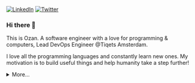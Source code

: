
[![LinkedIn](https://img.shields.io/static/v1?label=LinkedIn&message=%20&color=0e76a8&logo=LinkedIn&style=flat-square&logoColor=white)](https://www.linkedin.com/in/ozankasikci)
[![Twitter](https://img.shields.io/static/v1?label=Twitter&message=%20&color=1DA1F2&logo=Twitter&style=flat-square&logoColor=white)](https://twitter.com/ozankasikci)

### Hi there 👋
This is Ozan. A software engineer with a love for programming & computers, Lead DevOps Engineer @Tiqets Amsterdam.

 I love all the programming languages and constantly learn new ones. My motivation is to build useful things and help humanity take a step further!

<details>
  <summary>More...</summary>
 
<h3>Programming Languages</h3>

<img alt="Go" src="https://img.shields.io/badge/go-%2300ADD8.svg?&style=for-the-badge&logo=go&logoColor=white"/>&nbsp;
<img alt="Shell Script" src="https://img.shields.io/badge/shell_script-%23121011.svg?&style=for-the-badge&logo=gnu-bash&logoColor=white"/>&nbsp;
<img alt="Rust" src="https://img.shields.io/badge/rust-%23000000.svg?&style=for-the-badge&logo=rust&logoColor=white"/>&nbsp;
<img alt="JavaScript" src="https://img.shields.io/badge/javascript-%23323330.svg?&style=for-the-badge&logo=javascript&logoColor=%23F7DF1E"/>&nbsp;
<img alt="NodeJS" src="https://img.shields.io/badge/node.js-%2343853D.svg?&style=for-the-badge&logo=node.js&logoColor=white"/>&nbsp;
<img alt="SQL" src="https://img.shields.io/badge/sql-%2300f.svg?&style=for-the-badge&logo=sql&logoColor=white"/>
<img alt="C++" src="https://img.shields.io/badge/c++-%2300599C.svg?&style=for-the-badge&logo=c%2B%2B&ogoColor=white"/>&nbsp;
<img alt="C#" src="https://img.shields.io/badge/c%23-%23239120.svg?&style=for-the-badge&logo=c-sharp&logoColor=white"/>&nbsp;
<img alt="Java" src="https://img.shields.io/badge/java-%23ED8B00.svg?&style=for-the-badge&logo=java&logoColor=white"/>&nbsp;
<img alt="PHP" src="https://img.shields.io/badge/php-%23777BB4.svg?&style=for-the-badge&logo=php&logoColor=white"/>&nbsp;
<img alt="Lua" src="https://img.shields.io/badge/lua-%232C2D72.svg?&style=for-the-badge&logo=lua&logoColor=white"/>&nbsp;
<img alt="Coffeescript" src="https://img.shields.io/badge/coffeescript-%232C2D72.svg?&style=for-the-badge&logo=coffeescript&logoColor=white"/>&nbsp;
<img alt="HTML" src="https://img.shields.io/badge/html-%232C2D72.svg?&style=for-the-badge&logo=html&logoColor=white"/>&nbsp;
<img alt="CSS" src="https://img.shields.io/badge/css-%232C2D72.svg?&style=for-the-badge&logo=css&logoColor=white"/>

<h3>CI/CD</h3>
<img alt="TravisCI" src="https://img.shields.io/badge/travisci-%232B2F33.svg?&style=for-the-badge&logo=travis&logoColor=white"/>&nbsp;
<img alt="CircleCI" src="https://img.shields.io/badge/CIRCLECI-%23161616.svg?&style=for-the-badge&logo=circleci&logoColor=white"/>&nbsp;
<img alt="GitHub Actions" src="https://img.shields.io/badge/githubactions-%232671E5.svg?&style=for-the-badge&logo=githubactions&logoColor=white"/>&nbsp;
<img alt="GitLab CI" src="https://img.shields.io/badge/GitLabCI-%23181717.svg?&style=for-the-badge&logo=gitlab&logoColor=white"/>&nbsp;
<img alt="Jenkins" src="https://img.shields.io/badge/Jenkins-%23181717.svg?&style=for-the-badge&logo=jenkinsb&logoColor=black"/>&nbsp;

<h3>DevOps Tools & Libraries</h3>
<img alt="Docker" src="https://img.shields.io/badge/docker-%230db7ed.svg?&style=for-the-badge&logo=docker&logoColor=white"/>&nbsp;
<img alt="Kubernetes" src="https://img.shields.io/badge/kubernetes-%23326ce5.svg?&style=for-the-badge&logo=kubernetes&logoColor=white"/>&nbsp;
<img alt="Helm" src="https://img.shields.io/badge/helm-%23326ce5.svg?&style=for-the-badge&logo=helm&logoColor=white"/>&nbsp;
<img alt="Vagrant" src="https://img.shields.io/badge/vagrant-%231563FF.svg?&style=for-the-badge&logo=vagrant&logoColor=white"/>&nbsp;
<img alt="Ansible" src="https://img.shields.io/badge/ansible-%231A1918.svg?&style=for-the-badge&logo=ansible&logoColor=white"/>&nbsp;
<img alt="Terraform" src="https://img.shields.io/badge/terraform-%235835CC.svg?&style=for-the-badge&logo=terraform&logoColor=white"/>&nbsp;
<img alt="nginx" src="https://img.shields.io/badge/nginx-%23239120.svg?&style=for-the-badge&logo=nginx&logoColor=white"/>&nbsp;
<img alt="Git" src="https://img.shields.io/badge/git-%23F05033.svg?&style=for-the-badge&logo=git&logoColor=white"/>

<h3>Databases & Queues</h3>
<img alt="Postgres" src ="https://img.shields.io/badge/postgres-%23316192.svg?&style=for-the-badge&logo=postgresql&logoColor=white"/>&nbsp;
<img alt="MySQL" src="https://img.shields.io/badge/mysql-%2300f.svg?&style=for-the-badge&logo=mysql&logoColor=white"/>&nbsp;
<img alt="Redis" src="https://img.shields.io/badge/redis-%23DD0031.svg?&style=for-the-badge&logo=redis&logoColor=white"/>&nbsp;
<img alt="ElasticSearch" src="https://img.shields.io/badge/-ElasticSearch-005571?style=for-the-badge&logo=elasticsearch"/>&nbsp;
<img alt="RabbitMQ" src="https://img.shields.io/badge/rabbitmq-%2300f.svg?&style=for-the-badge&logo=redis&rabbitmq=white"/>&nbsp;

<h3>BackEnd Tools & Libraries</h3>
<img alt="GraphQL" src="https://img.shields.io/badge/-GraphQL-E10098?style=for-the-badge&logo=graphql"/>&nbsp;
<img alt="gRPC" src="https://img.shields.io/badge/-grpc-005571?style=for-the-badge&logo=grpc"/>&nbsp;
<img alt="Express.js" src="https://img.shields.io/badge/express.js-%23404d59.svg?&style=for-the-badge"/>&nbsp;

<h3>FrontEnd Tools & Libraries</h3>
<img alt="React" src="https://img.shields.io/badge/react-%2320232a.svg?&style=for-the-badge&logo=react&logoColor=%2361DAFB"/>&nbsp;
<img alt="Redux" src="https://img.shields.io/badge/redux-%23593d88.svg?&style=for-the-badge&logo=redux&logoColor=white"/>&nbsp;
<img alt="jQuery" src="https://img.shields.io/badge/jquery-%230769AD.svg?&style=for-the-badge&logo=jquery&logoColor=white"/>&nbsp;
<img alt="Webpack" src="https://img.shields.io/badge/webpack-%238DD6F9.svg?&style=for-the-badge&logo=webpack&logoColor=black" />&nbsp;
<img alt="Gulp" src="https://img.shields.io/badge/gulp-%238DD6F9.svg?&style=for-the-badge&logo=gulp&logoColor=black" />&nbsp;
<img alt="Apollo-GraphQL" src="https://img.shields.io/badge/-ApolloGraphQL-311C87?style=for-the-badge&logo=apollo-graphql"/>&nbsp;


</br></br><h3>My Open Source Projects</h3>

| Project  | Stars  | Forks | Issues | Pull Requests |
|---------|-------|-------|--------|---------------|
| Rust Music Theory | ![GitHub stars](https://img.shields.io/github/stars/ozankasikci/rust-music-theory?style=for-the-badge) | ![GitHub Forks](https://img.shields.io/github/forks/ozankasikci/rust-music-theory?style=for-the-badge) | ![GitHub Issues](https://img.shields.io/github/issues/ozankasikci/rust-music-theory?style=for-the-badge) | ![GitHub PRs](https://img.shields.io/github/issues-pr/ozankasikci/rust-music-theory?style=for-the-badge) |
| Vim Man! | ![GitHub stars](https://img.shields.io/github/stars/ozankasikci/vim-man?style=for-the-badge) | ![GitHub Forks](https://img.shields.io/github/forks/ozankasikci/vim-man?style=for-the-badge) | ![GitHub Issues](https://img.shields.io/github/issues/ozankasikci/vim-man?style=for-the-badge) | ![GitHub PRs](https://img.shields.io/github/issues-pr/ozankasikci/vim-man?style=for-the-badge) |
| Dockerfile Generator | ![GitHub stars](https://img.shields.io/github/stars/ozankasikci/dockerfile-generator?style=for-the-badge) | ![GitHub Forks](https://img.shields.io/github/forks/ozankasikci/dockerfile-generator?style=for-the-badge) | ![GitHub Issues](https://img.shields.io/github/issues/ozankasikci/dockerfile-generator?style=for-the-badge) | ![GitHub PRs](https://img.shields.io/github/issues-pr/ozankasikci/dockerfile-generator?style=for-the-badge) |
| Go Image Merge | ![GitHub stars](https://img.shields.io/github/stars/ozankasikci/go-image-merge?style=for-the-badge) | ![GitHub Forks](https://img.shields.io/github/forks/ozankasikci/go-image-merge?style=for-the-badge) | ![GitHub Issues](https://img.shields.io/github/issues/ozankasikci/go-image-merge?style=for-the-badge) | ![GitHub PRs](https://img.shields.io/github/issues-pr/ozankasikci/go-image-merge?style=for-the-badge) |
| Phaser Coffeescript Gulp | ![GitHub stars](https://img.shields.io/github/stars/ozankasikci/generator-phaser-coffeescript-gulp?style=for-the-badge) | ![GitHub Forks](https://img.shields.io/github/forks/ozankasikci/generator-phaser-coffeescript-gulp?style=for-the-badge) | ![GitHub Issues](https://img.shields.io/github/issues/ozankasikci/generator-phaser-coffeescript-gulp?style=for-the-badge) | ![GitHub PRs](https://img.shields.io/github/issues-pr/ozankasikci/generator-phaser-coffeescript-gulp?style=for-the-badge) |
| Unity Cheat Sheet | ![GitHub stars](https://img.shields.io/github/stars/ozankasikci/unity-cheat-sheet?style=for-the-badge) | ![GitHub Forks](https://img.shields.io/github/forks/ozankasikci/unity-cheat-sheet?style=for-the-badge) | ![GitHub Issues](https://img.shields.io/github/issues/ozankasikci/unity-cheat-sheet?style=for-the-badge) | ![GitHub PRs](https://img.shields.io/github/issues-pr/ozankasikci/unity-cheat-sheet?style=for-the-badge) |
</details>

<!--
**ozankasikci/ozankasikci** is a ✨ _special_ ✨ repository because its `README.md` (this file) appears on your GitHub profile.

Here are some ideas to get you started:

- 🔭 I’m currently working on ...
- 🌱 I’m currently learning ...
- 👯 I’m looking to collaborate on ...
- 🤔 I’m looking for help with ...
- 💬 Ask me about ...
- 📫 How to reach me: ...
- 😄 Pronouns: ...
- ⚡ Fun fact: ...
-->
